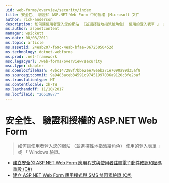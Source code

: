 ```yaml
---
uid: web-forms/overview/security/index
title: 安全性、 驗證和 ASP.NET Web Form 中的授權 |Microsoft 文件
author: rick-anderson
description: 如何讓使用者登入您的網站 （並選擇性地指派給角色） 使用的登入表單 」 或 「 Windows 驗證。
ms.author: aspnetcontent
manager: wpickett
ms.date: 08/08/2011
ms.topic: article
ms.assetid: 24eab207-f69c-4eab-bfae-06725050452d
ms.technology: dotnet-webforms
ms.prod: .net-framework
msc.legacyurl: /web-forms/overview/security
msc.type: chapter
ms.openlocfilehash: 48bc147288f7bbe2ee78e6b271e7090a99d35af8
ms.sourcegitcommit: 9a9483aceb34591c97451997036a9120c3fe2baf
ms.translationtype: HT
ms.contentlocale: zh-TW
ms.lasthandoff: 11/10/2017
ms.locfileid: "26519877"
---
```

<a name="security-authentication-and-authorization-in-aspnet-web-forms"></a>安全性、 驗證和授權的 ASP.NET Web Form
====================
> 如何讓使用者登入您的網站 （並選擇性地指派給角色） 使用的登入表單 」 或 「 Windows 驗證。


- [建立安全的 ASP.NET Web Form 應用程式與使用者註冊電子郵件確認和密碼重設 (C#)](create-a-secure-aspnet-web-forms-app-with-user-registration-email-confirmation-and-password-reset.md)
- [建立 ASP.NET Web Form 應用程式與 SMS 雙因素驗證 (C#)](create-an-aspnet-web-forms-app-with-sms-two-factor-authentication.md)
